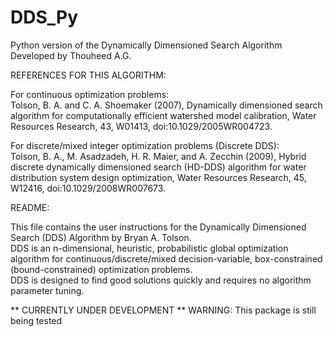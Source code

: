 # DDS_Py
Python version of the Dynamically Dimensioned Search Algorithm
Developed by Thouheed A.G.

REFERENCES FOR THIS ALGORITHM:

For continuous optimization problems:  
Tolson, B. A. and C. A. Shoemaker (2007), Dynamically dimensioned search algorithm for computationally efficient watershed model calibration, Water Resources Research, 43, W01413, doi:10.1029/2005WR004723.

For discrete/mixed integer optimization problems (Discrete DDS):  
Tolson, B. A., M. Asadzadeh, H. R. Maier, and A. Zecchin (2009), Hybrid discrete dynamically dimensioned search (HD-DDS) algorithm for water distribution system design optimization, Water Resources Research, 45, W12416, doi:10.1029/2008WR007673.

README:

This file contains the user instructions for the Dynamically Dimensioned Search (DDS) Algorithm by Bryan A. Tolson.  
DDS is an n-dimensional, heuristic, probabilistic global optimization algorithm for continuous/discrete/mixed 
decision-variable, box-constrained (bound-constrained) optimization problems.  
DDS is designed to find good solutions quickly and requires no algorithm parameter tuning.  

** CURRENTLY UNDER DEVELOPMENT **
WARNING: This package is still being tested

